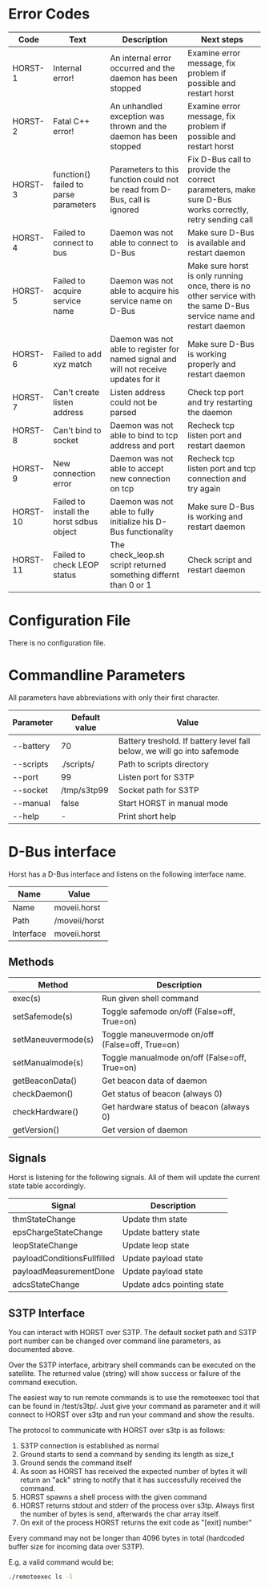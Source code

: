 Error Codes
===========

|   Code   |      Text      |  Description  | Next steps |
|----------|----------------|---------------|------------|
| HORST-1 | Internal error! | An internal error occurred and the daemon has been stopped | Examine error message, fix problem if possible and restart horst |
| HORST-2 | Fatal C++ error! | An unhandled exception was thrown and the daemon has been stopped | Examine error message, fix problem if possible and restart horst |
| HORST-3 | function() failed to parse parameters | Parameters to this function could not be read from D-Bus, call is ignored | Fix D-Bus call to provide the correct parameters, make sure D-Bus works correctly, retry sending call |
| HORST-4 | Failed to connect to bus | Daemon was not able to connect to D-Bus | Make sure D-Bus is available and restart daemon |
| HORST-5 | Failed to acquire service name | Daemon was not able to acquire his service name on D-Bus | Make sure horst is only running once, there is no other service with the same D-Bus service name and restart daemon |
| HORST-6 | Failed to add xyz match | Daemon was not able to register for named signal and will not receive updates for it | Make sure D-Bus is working properly and restart daemon |
| HORST-7 | Can't create listen address | Listen address could not be parsed | Check tcp port and try restarting the daemon |
| HORST-8 | Can't bind to socket | Daemon was not able to bind to tcp address and port | Recheck tcp listen port and restart daemon |
| HORST-9 | New connection error | Daemon was not able to accept new connection on tcp | Recheck tcp listen port and tcp connection and try again |
| HORST-10 | Failed to install the horst sdbus object | Daemon was not able to fully initialize his D-Bus functionality | Make sure D-Bus is working and restart daemon |
| HORST-11 | Failed to check LEOP status | The check\_leop.sh script returned something differnt than 0 or 1 | Check script and restart daemon |

Configuration File
==================

There is no configuration file.

Commandline Parameters
=======================

All parameters have abbreviations with only their first character.

| Parameter            | Default value | Value |
|----------------------|---------------|-------|
| --battery <treshold> | 70            | Battery treshold. If battery level fall below, we will go into safemode |
| --scripts <path>     | ./scripts/    | Path to scripts directory |
| --port <port>        | 99            | Listen port for S3TP |
| --socket <path>      | /tmp/s3tp99   | Socket path for S3TP |
| --manual             | false         | Start HORST in manual mode |
| --help               | -             | Print short help |

D-Bus interface
===============

Horst has a D-Bus interface and listens on the following interface name.

| Name      | Value            |
|-----------|------------------|
| Name      | moveii.horst     |
| Path      | /moveii/horst    |
| Interface | moveii.horst     |

Methods
-------

| Method    | Description   |
|-----------|---------------|
| exec(s) | Run given shell command |
| setSafemode(s) | Toggle safemode on/off (False=off, True=on) |
| setManeuvermode(s) | Toggle maneuvermode on/off (False=off, True=on) |
| setManualmode(s) | Toggle manualmode on/off (False=off, True=on) |
| getBeaconData() | Get beacon data of daemon |
| checkDaemon() | Get status of beacon (always 0) |
| checkHardware() | Get hardware status of beacon (always 0) |
| getVersion() | Get version of daemon |

Signals
-------

Horst is listening for the following signals. All of them will update the
current state table accordingly.

| Signal    | Description   |
|-----------|---------------|
| thmStateChange | Update thm state |
| epsChargeStateChange | Update battery state |
| leopStateChange | Update leop state |
| payloadConditionsFullfilled | Update payload state |
| payloadMeasurementDone | Update payload state |
| adcsStateChange | Update adcs pointing state |

S3TP Interface
--------------

You can interact with HORST over S3TP.
The default socket path and S3TP port number can be changed over command
line parameters, as documented above.

Over the S3TP interface, arbitrary shell commands can be executed on the
satellite. The returned value (string) will show success or failure of the
command execution.

The easiest way to run remote commands is to use the remoteexec tool that
can be found in /test/s3tp/. Just give your command as parameter
and it will connect to HORST over s3tp and run your command and show
the results.

The protocol to communicate with HORST over s3tp is as follows:
1. S3TP connection is established as normal
2. Ground starts to send a command by sending its length as size\_t
3. Ground sends the command itself
4. As soon as HORST has received the expected number of bytes it will return
   an "ack" string to notify that it has successfully received the command.
5. HORST spawns a shell process with the given command
6. HORST returns stdout and stderr of the process over s3tp. Always first the
   number of bytes is send, afterwards the char array itself.
7. On exit of the process HORST returns the exit code as "[exit] number"

Every command may not be longer than 4096 bytes in total
(hardcoded buffer size for incoming data over S3TP).

E.g. a valid command would be:
```sh
./remoteexec ls -l
```

